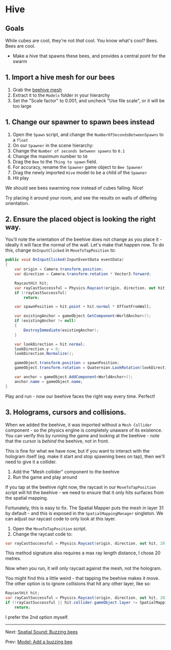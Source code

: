 # Hive

## Goals

While cubes are cool, they're not _that_ cool.  You know what's cool? Bees. Bees are cool.

* Make a hive that spawns these bees, and provides a central point for the swarm

## 1. Import a hive mesh for our bees

1. Grab the <a href="/assets/models/beehive.zip" target="_blank" download>beehive mesh</a>
2. Extract it to the `Models` folder in your hierarchy
3. Set the "Scale factor" to 0.001, and uncheck "Use file scale", or it will be too large

## 1. Change our spawner to spawn bees instead

1. Open the `Spawn` script, and change the `NumberOfSecondsBetweenSpawns` to a `float`
2. On our `Spawner` in the scene hierarchy:
  1. Change the `Number of seconds between spawns` to `0.1`
  2. Change the maximum number to `50`
  3. Drag the `Bee` to the `Thing to spawn` field.
3. For accuracy, rename the `Spawner` game object to `Bee Spawner`
4. Drag the newly imported `Hive` model to be a child of the `Spawner`
5. Hit play

We should see bees swarming now instead of cubes falling. Nice!

Try placing it around your room, and see the results on walls of differing orientation.

## 2. Ensure the placed object is looking the right way.

You'll note the orientation of the beehive does not change as you place it - ideally it will face the normal of the wall. Let's make that happen now.  To do this, change `OnInputClicked` in `MoveToTapPosition` to:

```cs
public void OnInputClicked(InputEventData eventData)
{
    var origin = Camera.transform.position;
    var direction = Camera.transform.rotation * Vector3.forward;

    RaycastHit hit;
    var rayCastSuccessful = Physics.Raycast(origin, direction, out hit);
    if (!rayCastSuccessful)
        return;

    var spawnPosition = hit.point + hit.normal * OffsetFromWall;

    var existingAnchor = gameObject.GetComponent<WorldAnchor>();
    if (existingAnchor != null)
    {
        DestroyImmediate(existingAnchor);
    }

    var lookDirection = hit.normal;
    lookDirection.y = 0;
    lookDirection.Normalize();

    gameObject.transform.position = spawnPosition;
    gameObject.transform.rotation = Quaternion.LookRotation(lookDirection, Vector3.up); // New

    var anchor = gameObject.AddComponent<WorldAnchor>();
    anchor.name = gameObject.name;
}
```

Play and run - now our beehive faces the right way every time. Perfect!

## 3. Holograms, cursors and collisions.

When we added the beehive, it was imported without a `Mesh Collider` component - so the physics engine is completely unaware of its existence.  You can verify this by running the game and looking at the beehive - note that the cursor is _behind_ the beehive, not in front.

This is fine for what we have now, but if you want to interact with the hologram itself (eg. make it start and stop spawning bees on tap), then we'll need to give it a collider.

1. Add the "Mesh collider" component to the beehive
2. Run the game and play around

If you tap at the beehive right now, the raycast in our `MoveToTapPosition` script will hit the beehive - we need to ensure that it only hits surfaces from the spatial mapping.

Fortunately, this is easy to fix.  The Spatial Mapper puts the mesh in layer 31 by default - and this is exposed in the `SpatialMappingManager` singleton.  We can adjust our raycast code to only look at this layer.  

1. Open the `MoveToTapPosition` script.
2. Change the raycast code to:

```cs
var rayCastSuccessful = Physics.Raycast(origin, direction, out hit, 20, 1 << SpatialMappingManager.Instance.PhysicsLayer);
```

This method signature also requires a max ray length distance, I chose 20 metres.

Now when you run, it will only raycast against the mesh, not the hologram.

You might find this a little weird - that tapping the beehive makes it move.  The other option is to ignore collisions that hit any other layer, like so:

```cs
RaycastHit hit;
var rayCastSuccessful = Physics.Raycast(origin, direction, out hit, 20);
if (!rayCastSuccessful || hit.collider.gameObject.layer != SpatialMappingManager.Instance.PhysicsLayer)
    return;
```

I prefer the 2nd option myself.

---
Next: [Spatial Sound: Buzzing bees](3-spatial-sound.md)

Prev: [Model: Add a buzzing bee](1-bee.md)